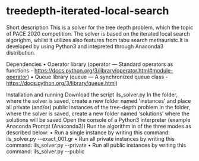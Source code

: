 # treedepth-iterated-local-search

Short description
This is a solver for the tree depth problem, which the topic of PACE 2020 competition. The solver is based on the iterated local search algorighm, whilst it utilizes also features from tabu search methauristc.It is developed by using Python3 and intepreted through Anaconda3 distribution.

Dependencies
•	Operator library (operator — Standard operators as functions - https://docs.python.org/3/library/operator.html#module-operator)
•	Queue library (queue — A synchronized queue class - https://docs.python.org/3/library/queue.html)

Installation and running
Download the script ils_solver.py
In the folder, where the solver is saved, create a new folder named 'instances' and place all private (and/or) public instances of the tree-depth problem 
In the folder, where the solver is saved, create a new folder named ‘solutions’ where the solutions will be saved
Open the console of a Python3 interpreter (example Anaconda Prompt (Anaconda3))
Run the algorithm in of the three modes as described below:
•	Run a single instance by writing this command: ils_solver.py --exact_001.gr
•	Run all private instances by writing this command: ils_solver.py --private
•	Run all public instances by writing this command: ils_solver.py --public

